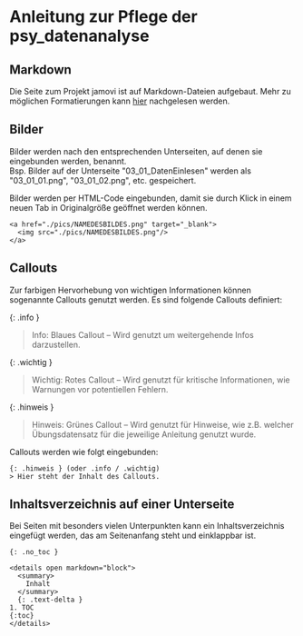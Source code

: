 # Anleitung zur Pflege der psy_datenanalyse

## Markdown
Die Seite zum Projekt jamovi ist auf Markdown-Dateien aufgebaut. Mehr zu möglichen Formatierungen kann [hier](https://www.markdownguide.org/cheat-sheet/) nachgelesen werden.

## Bilder
Bilder werden nach den entsprechenden Unterseiten, auf denen sie eingebunden werden, benannt. <br> Bsp. Bilder auf der Unterseite "03_01_DatenEinlesen" werden als "03_01_01.png", "03_01_02.png", etc. gespeichert.

Bilder werden per HTML-Code eingebunden, damit sie durch Klick in einem neuen Tab in Originalgröße geöffnet werden können.
```
<a href="./pics/NAMEDESBILDES.png" target="_blank">
  <img src="./pics/NAMEDESBILDES.png"/>
</a>
```

## Callouts
Zur farbigen Hervorhebung von wichtigen Informationen können sogenannte Callouts genutzt werden.
Es sind folgende Callouts definiert:

{: .info }
> Info: Blaues Callout – Wird genutzt um weitergehende Infos darzustellen.

{: .wichtig } 
> Wichtig: Rotes Callout – Wird genutzt für kritische Informationen, wie Warnungen vor potentiellen Fehlern.

{: .hinweis }
> Hinweis: Grünes Callout – Wird genutzt für Hinweise, wie z.B. welcher Übungsdatensatz für die jeweilige Anleitung genutzt wurde.

Callouts werden wie folgt eingebunden:
```
{: .hinweis } (oder .info / .wichtig)
> Hier steht der Inhalt des Callouts.

```

## Inhaltsverzeichnis auf einer Unterseite
Bei Seiten mit besonders vielen Unterpunkten kann ein Inhaltsverzeichnis eingefügt werden, das am Seitenanfang steht und einklappbar ist.

```
{: .no_toc }

<details open markdown="block">
  <summary>
    Inhalt
  </summary>
  {: .text-delta }
1. TOC
{:toc}
</details>
```